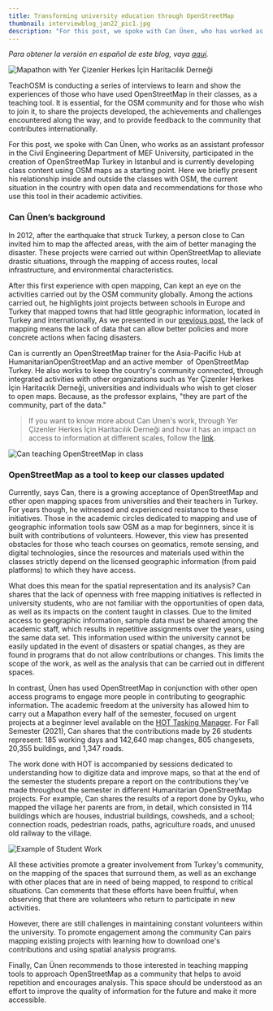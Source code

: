 ```yaml
---
title: Transforming university education through OpenStreetMap 
thumbnail: interviewblog_jan22_pic1.jpg
description: "For this post, we spoke with Can Ünen, who has worked as a professor of Geomatics Engineering, participated in the creation of OpenStreetMap Turkey in Istanbul and is currently developing class content using OSM maps as a starting point."
---
```


*Para obtener la versión en español de este blog, vaya [aqui](https://teachosm.org/posts/2022/01/interview_can_es.html).*

![Mapathon with Yer Çizenler Herkes İçin Haritacılık Derneği](../../../assets/images/blog/interviewblog_jan22_pic2.jpg)

TeachOSM is conducting a series of interviews to learn and show the experiences of those who have used OpenStreetMap in their classes, as a teaching tool. It is essential, for the OSM community and for those who wish to join it, to share the projects developed, the achievements and challenges encountered along the way, and to provide feedback to the community that contributes internationally.

For this post, we spoke with Can Ünen, who works as an assistant professor in the Civil Engineering Department of MEF University, participated in the creation of OpenStreetMap Turkey in Istanbul and is currently developing class content using OSM maps as a starting point. Here we briefly present his relationship inside and outside the classes with OSM, the current situation in the country with open data and recommendations for those who use this tool in their academic activities. 

### Can Ünen’s background  

In 2012, after the earthquake that struck Turkey, a person close to Can invited him to map the affected areas, with the aim of better managing the disaster. These projects were carried out within OpenStreetMap to alleviate drastic situations, through the mapping of access routes, local infrastructure, and environmental characteristics.

After this first experience with open mapping, Can kept an eye on the activities carried out by the OSM community globally. Among the actions carried out, he highlights joint projects between schools in Europe and Turkey that mapped towns that had little geographic information, located in Turkey and internationally, As we presented in our [previous post](https://teachosm.org/posts/2021/12/interview_celeste_en.html), the lack of mapping means the lack of data that can allow better policies and more concrete actions when facing disasters.

Can is currently an OpenStreetMap trainer for the Asia-Pacific Hub at HumanitarianOpenStreetMap and an active member  of OpenStreetMap Turkey. He also works to keep the country's community connected, through integrated activities with other organizations such as Yer Çizenler Herkes İçin Haritacılık Derneği, universities and individuals who wish to get closer to open maps. Because, as the professor explains, "they are part of the community, part of the data."

> If you want to know more about Can Unen's work, through Yer Çizenler Herkes İçin Haritacılık Derneği and how it has an impact on access to information at different scales, follow the [link](https://yercizenler.org/en/home/).

![Can teaching OpenStreetMap in class](../../../assets/images/blog/interviewblog_jan22_pic1.jpg)

###  OpenStreetMap as a tool to keep our classes updated  

Currently, says Can, there is a growing acceptance of OpenStreetMap and other open mapping spaces from universities and their teachers in Turkey. For years though, he witnessed and experienced resistance to these initiatives. Those in the academic circles dedicated to mapping and use of geographic information tools saw OSM as a map for beginners, since it is built with contributions of volunteers. However, this view has presented obstacles for those who teach courses on geomatics, remote sensing, and digital technologies, since the resources and materials used within the classes strictly depend on the licensed geographic information (from paid platforms) to which they have access. 

What does this mean for the spatial representation and its analysis? Can shares that the lack of openness with free mapping initiatives is reflected in university students, who are not familiar with the opportunities of open data, as well as its impacts on the content taught in classes. Due to the limited access to geographic information, sample data must be shared among the academic staff, which results in repetitive assignments over the years, using the same data set. This information used within the university cannot be easily updated in the event of disasters or spatial changes, as they are found in programs that do not allow contributions or changes. This limits the scope of the work, as well as the analysis that can be carried out in different spaces. 

In contrast, Ünen has used OpenStreetMap in conjunction with other open access programs to engage more people in contributing to geographic information. The academic freedom at the university has allowed him to carry out a Mapathon every half of the semester, focused on urgent projects at a beginner level available on the [HOT Tasking Manager](https://tasks.hotosm.org/explore). For Fall Semester (2021), Can shares that the contributions made by 26 students represent: 185 working days and 142,640 map changes, 805 changesets, 20,355 buildings, and 1,347 roads.

The work done with HOT is accompanied by sessions dedicated to understanding how to digitize data and improve maps, so that at the end of the semester the students prepare a report on the contributions they've made throughout the semester in different Humanitarian OpenStreetMap projects. For example, Can shares the results of a report done by Oyku, who mapped the village her parents are from, in detail, which consisted in 114 buildings which are houses, industrial buildings, cowsheds, and a school; connection roads, pedestrian roads, paths, agriculture roads, and unused old railway to the village.

![Example of Student Work](../../../assets/images/blog/interviewblog_jan22_pic3.PNG)

All these activities promote a greater involvement from Turkey's community, on the mapping of the spaces that surround them, as well as an exchange with other places that are in need of being mapped, to respond to critical situations. Can comments that these efforts have been fruitful, when observing that there are volunteers who return to participate in new activities.

However, there are still challenges in maintaining constant volunteers within the university. To promote engagement among the community Can pairs mapping existing projects with learning how to download one's contributions and using spatial analysis programs.

Finally, Can Ünen recommends to those interested in teaching mapping tools to approach OpenStreetMap as a community that helps to avoid repetition and encourages analysis. This space should be understood as an effort to improve the quality of information for the future and make it more accessible.
